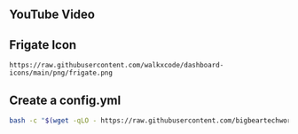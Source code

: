 ## YouTube Video

## Frigate Icon

```text
https://raw.githubusercontent.com/walkxcode/dashboard-icons/main/png/frigate.png
```

## Create a config.yml

```bash
bash -c "$(wget -qLO - https://raw.githubusercontent.com/bigbeartechworld/big-bear-scripts/master/frigate-casaos/create_config.sh)"
```
